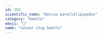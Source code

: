 ```yaml
---
id: 155
scientific_name: "Dorcus parallelipipedus"
category: "beetle"
emoji: "🐞"
name: "Lesser stag beetle"
---
```

